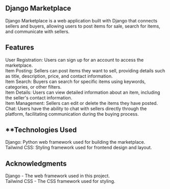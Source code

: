   ## **Django Marketplace**
Django Marketplace is a web application built with Django that connects sellers and buyers, allowing users to post items for sale, search for items, and communicate with sellers.

   ## **Features**
User Registration: Users can sign up for an account to access the marketplace.<br>
Item Posting: Sellers can post items they want to sell, providing details such as title, description, price, and contact information.<br>
Item Search: Buyers can search for specific items using keywords, categories, or other filters.<br>
Item Details: Users can view detailed information about an item, including the seller's contact information.<br>
Item Management: Sellers can edit or delete the items they have posted.<br>
Chat: Users have the ability to chat with sellers directly through the platform, facilitating communication during the buying process.<br>
  ## **Technologies Used
Django: Python web framework used for building the marketplace.<br>
Tailwind CSS: Styling framework used for frontend design and layout.<br>



   ## **Acknowledgments**
Django - The web framework used in this project.<br>
Tailwind CSS - The CSS framework used for styling.
